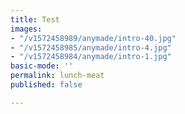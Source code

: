 ```yaml
---
title: Test
images:
- "/v1572458989/anymade/intro-40.jpg"
- "/v1572458985/anymade/intro-4.jpg"
- "/v1572458984/anymade/intro-1.jpg"
basic-mode: ''
permalink: lunch-meat
published: false

---
```

